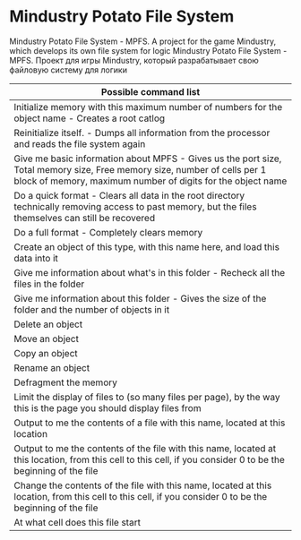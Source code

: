 # Mindustry Potato File System
Mindustry Potato File System - MPFS. A project for the game Mindustry, which develops its own file system for logic
Mindustry Potato File System - MPFS. Проект для игры Mindustry, который разрабатывает свою файловую систему для логики

| Possible command list |
| --- |
| Initialize memory with this maximum number of numbers for the object name - Creates a root catlog |
| Reinitialize itself. - Dumps all information from the processor and reads the file system again |
| Give me basic information about MPFS - Gives us the port size, Total memory size, Free memory size, number of cells per 1 block of memory, maximum number of digits for the object name |
| Do a quick format - Clears all data in the root directory technically removing access to past memory, but the files themselves can still be recovered |
| Do a full format - Completely clears memory |
| Create an object of this type, with this name here, and load this data into it |
| Give me information about what's in this folder - Recheck all the files in the folder |
| Give me information about this folder - Gives the size of the folder and the number of objects in it |
| Delete an object |
| Move an object |
| Copy an object |
| Rename an object |
| Defragment the memory |
| Limit the display of files to (so many files per page), by the way this is the page you should display files from |
| Output to me the contents of a file with this name, located at this location |
| Output to me the contents of the file with this name, located at this location, from this cell to this cell, if you consider 0 to be the beginning of the file |
| Change the contents of the file with this name, located at this location, from this cell to this cell, if you consider 0 to be the beginning of the file | 
| At what cell does this file start |
